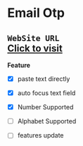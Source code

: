# Email Otp    

`WebSite URL`  
[Click to visit](https://prab2126.github.io/Email-Otp/)
---
**Feature**
- [x] paste text directly  
- [x] auto focus text field
- [x] Number Supported
- [ ] Alphabet Supported
- [ ] features update 



